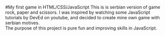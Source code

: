#My first game in HTML/CSS/JavaScript
This is is serbian version of game rock, paper and scissors. I was inspired by watching some JavaScript tutorials by DevEd on youtube, and decided to create mine own game with serbian motives.  
The purpose of this project is pure fun and improving skills in JavaScript.